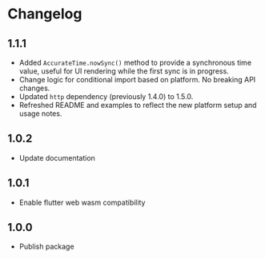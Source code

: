 # Changelog

## 1.1.1
- Added `AccurateTime.nowSync()` method to provide a synchronous time value, useful for UI rendering while the first sync is in progress.
- Change logic for conditional import based on platform. No breaking API changes.
- Updated `http` dependency (previously 1.4.0) to 1.5.0.
- Refreshed README and examples to reflect the new platform setup and usage notes.

## 1.0.2
- Update documentation

## 1.0.1
- Enable flutter web wasm compatibility

## 1.0.0
- Publish package
